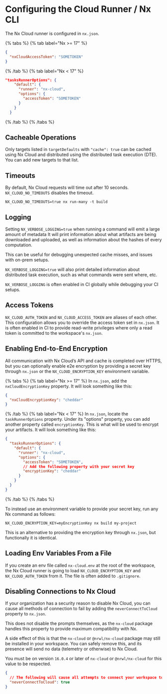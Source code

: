 # Configuring the Cloud Runner / Nx CLI

The Nx Cloud runner is configured in `nx.json`.

{% tabs %}
{% tab label="Nx >= 17" %}

```json
{
  "nxCloudAccessToken": "SOMETOKEN"
}
```

{% /tab %}
{% tab label="Nx < 17" %}

```json
"tasksRunnerOptions": {
    "default": {
      "runner": "nx-cloud",
      "options": {
        "accessToken": "SOMETOKEN"
      }
    }
  }
```

{% /tab %}
{% /tabs %}

## Cacheable Operations

Only targets listed in `targetDefaults` with `"cache": true` can be cached using Nx Cloud and distributed using the distributed task execution (DTE). You can add new targets to that list.

## Timeouts

By default, Nx Cloud requests will time out after 10 seconds. `NX_CLOUD_NO_TIMEOUTS` disables the timeout.

```shell
NX_CLOUD_NO_TIMEOUTS=true nx run-many -t build
```

## Logging

Setting `NX_VERBOSE_LOGGING=true` when running a command will emit a large amount of metadata It will print information about what artifacts are being downloaded and uploaded, as well as information about the hashes of every computation.

This can be useful for debugging unexpected cache misses, and issues with on-prem setups.

`NX_VERBOSE_LOGGING=true` will also print detailed information about distributed task execution, such as what commands were sent where, etc.

`NX_VERBOSE_LOGGING` is often enabled in CI globally while debugging your CI setups.

## Access Tokens

`NX_CLOUD_AUTH_TOKEN` and `NX_CLOUD_ACCESS_TOKEN` are aliases of each other. This configuration allows you to override the access token set in `nx.json`. It is often enabled in CI to provide read-write privileges where only a read token is committed to the workspace's `nx.json`.

## Enabling End-to-End Encryption

All communication with Nx Cloud’s API and cache is completed over HTTPS, but you can optionally enable e2e encryption by providing a secret key through `nx.json` or the `NX_CLOUD_ENCRYPTION_KEY` environment variable.

{% tabs %}
{% tab label="Nx >= 17" %}
In `nx.json`, add the `nxCloudEncryptionKey` property. It will look something like this:

```json
{
  "nxCloudEncryptionKey": "cheddar"
}
```

{% /tab %}
{% tab label="Nx < 17" %}
In `nx.json`, locate the `taskRunnerOptions` property. Under its "options" property, you can add another property called `encryptionKey`. This is what will be used to encrypt your artifacts. It will look something like this:

```json
{
  "tasksRunnerOptions": {
    "default": {
      "runner": "nx-cloud",
      "options": {
        "accessToken": "SOMETOKEN",
        // Add the following property with your secret key
        "encryptionKey": "cheddar"
      }
    }
  }
}
```

{% /tab %}
{% /tabs %}

To instead use an environment variable to provide your secret key, run any Nx command as follows:

```shell
NX_CLOUD_ENCRYPTION_KEY=myEncryptionKey nx build my-project
```

This is an alternative to providing the encryption key through `nx.json`, but functionally it is identical.

## Loading Env Variables From a File

If you create an env file called `nx-cloud.env` at the root of the workspace, the Nx Cloud runner is going to load `NX_CLOUD_ENCRYPTION_KEY` and `NX_CLOUD_AUTH_TOKEN` from it. The file is often added to `.gitignore`.

## Disabling Connections to Nx Cloud

If your organization has a security reason to disable Nx Cloud, you can cause all methods of connection to fail by adding the `neverConnectToCloud` property to `nx.json`.

This does not disable the prompts themselves, as the `nx-cloud` package handles this property to provide maximum compatibility with Nx.

A side effect of this is that the `nx-cloud` or `@nrwl/nx-cloud` package may still be installed in your workspace. You can safely remove this, and its presence will send no data (telemetry or otherwise) to Nx Cloud.

You must be on version `16.0.4` or later of `nx-cloud` or `@nrwl/nx-cloud` for this value to be respected.

```json
{
  // The following will cause all attempts to connect your workspace to Nx Cloud to fail
  "neverConnectToCloud": true
}
```
